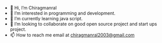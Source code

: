- 👋 Hi, I’m Chiragmanral
- 👀 I’m interested in programming and development.
- 🌱 I’m currently learning java script.
- 💞️ I’m looking to collaborate on good open source project and start ups project.
- 📫 How to reach me email at chiragmanral2003@gmail.com

<!---
Chiragmanral/Chiragmanral is a ✨ special ✨ repository because its `README.md` (this file) appears on your GitHub profile.
You can click the Preview link to take a look at your changes.
--->
